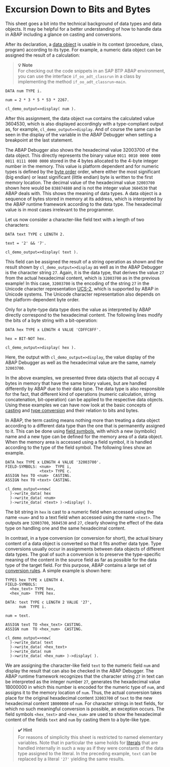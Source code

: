 # Excursion Down to Bits and Bytes

This sheet goes a bit into the technical background of data types and
data objects. It may be helpful for a better understanding of how to
handle data in ABAP including a glance on casting and conversions.

After its declaration, a [data
object](https://help.sap.com/doc/abapdocu_cp_index_htm/CLOUD/en-US/index.htm?file=abendata_object_glosry.htm "Glossary Entry")
is usable in its context (procedure, class, program) according to its
type. For example, a numeric data object can be assigned the result of a
calculation:


> **💡 Note**<br>
> For checking out the code snippets in an SAP BTP ABAP environment, you can use the interface `if_oo_adt_classrun` in a class by implementing the method `if_oo_adt_classrun~main`.

``` abap
DATA num TYPE i.

num = 2 * 3 * 5 * 53 * 2267.

cl_demo_output=>display( num ).
```

After this assignment, the data object `num` contains the
calculated value 3604530, which is also displayed accordingly with a
type-compliant output as, for example,
`cl_demo_output=>display`. And of course the same can be seen
in the display of the variable in the ABAP Debugger when setting a
breakpoint at the last statement.

The ABAP Debugger also shows the hexadecimal value 32003700 of the data
object. This directly represents the binary value `0011 0010 0000 0000
0011 0111 0000 0000` stored in the 4 bytes allocated to the 4-byte
integer number in the memory. This value is platform dependent and for
numeric types is defined by the [byte
order](https://help.sap.com/doc/abapdocu_cp_index_htm/CLOUD/en-US/index.htm?file=abenbyte_order_glosry.htm "Glossary Entry")
order, where either the most significant (big endian) or least
significant (little endian) byte is written to the first memory
location. The decimal value of the hexadecimal value `32003700` shown here
would be `838874880` and is not the integer value
`3604530` that ABAP deals with. This shows the meaning of
data types. A data object is a sequence of bytes stored in memory at its
address, which is interpreted by the ABAP runtime framework according to
the data type. The hexadecimal value is in most cases irrelevant to the
programmer.

Let us now consider a character-like field text with a length of two
characters:

``` abap
DATA text TYPE c LENGTH 2.

text = '2' && '7'.

cl_demo_output=>display( text ).
```
This field can be assigned the result of a string operation as shown and
the result shown by `cl_demo_output=>display` as well as in
the ABAP Debugger is the character string `27`. Again, it is
the data type, that derives the value `27` from the actual hexadecimal
content, which is `32003700` as in the previous example! In
this case, `32003700` is the encoding of the string
`27` in the Unicode character representation
[UCS-2](https://help.sap.com/doc/abapdocu_cp_index_htm/CLOUD/en-US/index.htm?file=abenucs2_glosry.htm "Glossary Entry"),
which is supported by ABAP in Unicode systems. The Unicode character
representation also depends on the platform-dependent byte order.

Only for a byte-type data type does the value as interpreted by ABAP
directly correspond to the hexadecimal content. The following lines
modify the bits of a byte string with a bit-operation:

``` abap
DATA hex TYPE x LENGTH 4 VALUE 'CDFFC8FF'.

hex = BIT-NOT hex.

cl_demo_output=>display( hex ).
```

Here, the output with `cl_demo_output=>display`, the value
display of the ABAP Debugger as well as the hexadecimal value are the
same, namely `32003700`.

In the above examples, we presented three data objects that all occupy 4
bytes in memory that have the same binary values, but are handled
differently by ABAP due to their data type. The data type is also
responsible for the fact, that different kind of operations (numeric
calculation, string concatenation, bit-operation) can be applied to the
respective data objects. Using these examples we can have now look at
the basic concepts of
[casting](https://help.sap.com/doc/abapdocu_cp_index_htm/CLOUD/en-US/index.htm?file=abencast_casting_glosry.htm "Glossary Entry")
and [type
conversion](https://help.sap.com/doc/abapdocu_cp_index_htm/CLOUD/en-US/index.htm?file=abentype_conversion_glosry.htm "Glossary Entry")
and their relation to bits and bytes.

In ABAP, the term casting means nothing more than treating a data object
according to a different data type than the one that is permanently
assigned to it. This can be done using [field
symbols](https://help.sap.com/doc/abapdocu_cp_index_htm/CLOUD/en-US/index.htm?file=abenfield_symbol_glosry.htm "Glossary Entry"),
with which a new (symbolic) name and a new type can be defined for the
memory area of a data object. When the memory area is accessed using a
field symbol, it is handled according to the type of the field symbol.
The following lines show an example.

``` abap
DATA hex TYPE x LENGTH 4 VALUE '32003700'.
FIELD-SYMBOLS: <num>  TYPE i,
               <text> TYPE c.
ASSIGN hex TO <num>  CASTING.
ASSIGN hex TO <text> CASTING.

cl_demo_output=>new(
  )->write_data( hex
  )->write_data( <num>
  )->write_data( <text> )->display( ).
```

The bit string in `hex` is cast to a numeric field when accessed
using the name `<num>` and to a text field when accessed using
the name `<text>`. The outputs are `32003700`,
`3604530` and `27`, clearly showing the effect of
the data type on handling one and the same hexadecimal content.

In contrast, in a type conversion (or conversion for short), the actual
binary content of a data object is converted so that it fits another
data type. Type conversions usually occur in assignments between data
objects of different data types. The goal of such a conversion is to
preserve the type-specific meaning of the content in the source field as
far as possible for the data type of the target field. For this purpose,
ABAP contains a large set of [conversion
rules](https://help.sap.com/doc/abapdocu_cp_index_htm/CLOUD/en-US/index.htm?file=abenconversion_rules.htm).
A simple example is shown here:

``` abap
TYPES hex TYPE x LENGTH 4.
FIELD-SYMBOLS:
  <hex_text> TYPE hex,
  <hex_num>  TYPE hex.

DATA: text TYPE c LENGTH 2 VALUE '27',
      num  TYPE i.

num = text.

ASSIGN text TO <hex_text> CASTING.
ASSIGN num  TO <hex_num>  CASTING.

cl_demo_output=>new(
  )->write_data( text
  )->write_data( <hex_text>
  )->write_data( num
  )->write_data( <hex_num> )->display( ).
```

We are assigning the character-like field `text` to the numeric
field `num` and display the result that can also be checked in
the ABAP Debugger. The ABAP runtime framework recognizes that the
character string `27` in text can be interpreted as the
integer number `27`, generates the hexadecimal value 1B000000
in which this number is encoded for the numeric type of `num`,
and assigns it to the memory location of `num`. Thus, the actual
conversion takes place for the original hexadecimal content
`32003700` of `text` to the new hexadecimal content
`1B000000` of `num`. For character strings in text
fields, for which no such meaningful conversion is possible, an
exception occurs. The field symbols `<hex_text>` and
`<hex_num>` are used to show the hexadecimal content of the
fields `text` and `num` by casting them to a byte-like
type.

> **✔️ Hint**<br>
> For reasons of simplicity this sheet is restricted to named elementary
variables. Note that in particular the same holds for
[literals](https://help.sap.com/doc/abapdocu_cp_index_htm/CLOUD/en-US/index.htm?file=abenabap_literal_glosry.htm "Glossary Entry")
that are handled internally in such a way as if they were constants of
the data type assigned to the literal. In the preceding example,
`text` can be replaced by a literal `'27'` yielding
the same results.


